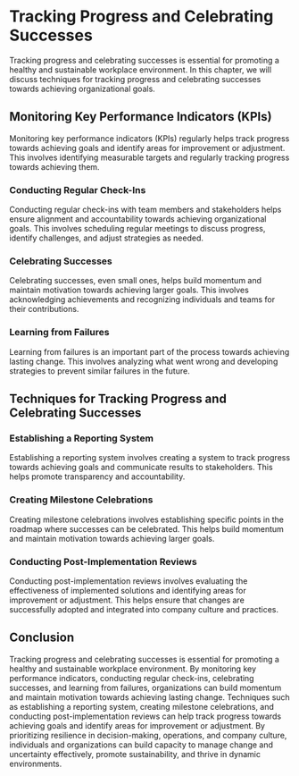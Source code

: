 Tracking Progress and Celebrating Successes
=====================================================================================================

Tracking progress and celebrating successes is essential for promoting a healthy and sustainable workplace environment. In this chapter, we will discuss techniques for tracking progress and celebrating successes towards achieving organizational goals.

Monitoring Key Performance Indicators (KPIs)
--------------------------------------------

Monitoring key performance indicators (KPIs) regularly helps track progress towards achieving goals and identify areas for improvement or adjustment. This involves identifying measurable targets and regularly tracking progress towards achieving them.

### Conducting Regular Check-Ins

Conducting regular check-ins with team members and stakeholders helps ensure alignment and accountability towards achieving organizational goals. This involves scheduling regular meetings to discuss progress, identify challenges, and adjust strategies as needed.

### Celebrating Successes

Celebrating successes, even small ones, helps build momentum and maintain motivation towards achieving larger goals. This involves acknowledging achievements and recognizing individuals and teams for their contributions.

### Learning from Failures

Learning from failures is an important part of the process towards achieving lasting change. This involves analyzing what went wrong and developing strategies to prevent similar failures in the future.

Techniques for Tracking Progress and Celebrating Successes
----------------------------------------------------------

### Establishing a Reporting System

Establishing a reporting system involves creating a system to track progress towards achieving goals and communicate results to stakeholders. This helps promote transparency and accountability.

### Creating Milestone Celebrations

Creating milestone celebrations involves establishing specific points in the roadmap where successes can be celebrated. This helps build momentum and maintain motivation towards achieving larger goals.

### Conducting Post-Implementation Reviews

Conducting post-implementation reviews involves evaluating the effectiveness of implemented solutions and identifying areas for improvement or adjustment. This helps ensure that changes are successfully adopted and integrated into company culture and practices.

Conclusion
----------

Tracking progress and celebrating successes is essential for promoting a healthy and sustainable workplace environment. By monitoring key performance indicators, conducting regular check-ins, celebrating successes, and learning from failures, organizations can build momentum and maintain motivation towards achieving lasting change. Techniques such as establishing a reporting system, creating milestone celebrations, and conducting post-implementation reviews can help track progress towards achieving goals and identify areas for improvement or adjustment. By prioritizing resilience in decision-making, operations, and company culture, individuals and organizations can build capacity to manage change and uncertainty effectively, promote sustainability, and thrive in dynamic environments.
